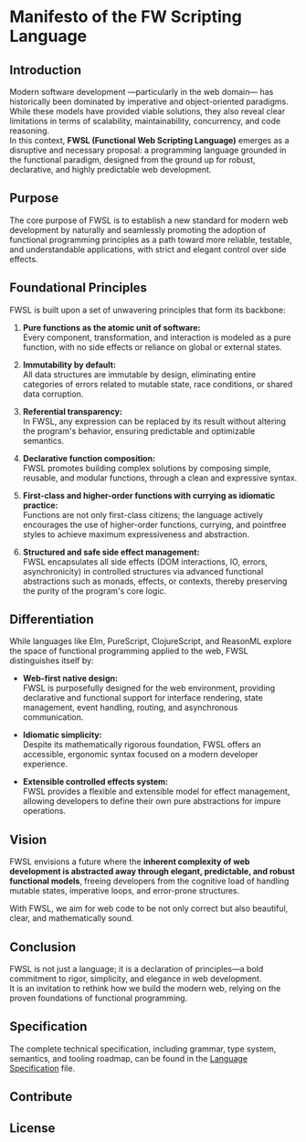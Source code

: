 # Manifesto of the FW Scripting Language

## Introduction

Modern software development —particularly in the web domain— has historically been dominated by imperative and object-oriented paradigms. While these models have provided viable solutions, they also reveal clear limitations in terms of scalability, maintainability, concurrency, and code reasoning.  
In this context, **FWSL (Functional Web Scripting Language)** emerges as a disruptive and necessary proposal: a programming language grounded in the functional paradigm, designed from the ground up for robust, declarative, and highly predictable web development.

## Purpose

The core purpose of FWSL is to establish a new standard for modern web development by naturally and seamlessly promoting the adoption of functional programming principles as a path toward more reliable, testable, and understandable applications, with strict and elegant control over side effects.

## Foundational Principles

FWSL is built upon a set of unwavering principles that form its backbone:

1. **Pure functions as the atomic unit of software:**  
   Every component, transformation, and interaction is modeled as a pure function, with no side effects or reliance on global or external states.

2. **Immutability by default:**  
   All data structures are immutable by design, eliminating entire categories of errors related to mutable state, race conditions, or shared data corruption.

3. **Referential transparency:**  
   In FWSL, any expression can be replaced by its result without altering the program's behavior, ensuring predictable and optimizable semantics.

4. **Declarative function composition:**  
   FWSL promotes building complex solutions by composing simple, reusable, and modular functions, through a clean and expressive syntax.

5. **First-class and higher-order functions with currying as idiomatic practice:**  
   Functions are not only first-class citizens; the language actively encourages the use of higher-order functions, currying, and pointfree styles to achieve maximum expressiveness and abstraction.

6. **Structured and safe side effect management:**  
   FWSL encapsulates all side effects (DOM interactions, IO, errors, asynchronicity) in controlled structures via advanced functional abstractions such as monads, effects, or contexts, thereby preserving the purity of the program's core logic.

## Differentiation

While languages like Elm, PureScript, ClojureScript, and ReasonML explore the space of functional programming applied to the web, FWSL distinguishes itself by:

- **Web-first native design:**  
  FWSL is purposefully designed for the web environment, providing declarative and functional support for interface rendering, state management, event handling, routing, and asynchronous communication.

- **Idiomatic simplicity:**  
  Despite its mathematically rigorous foundation, FWSL offers an accessible, ergonomic syntax focused on a modern developer experience.

- **Extensible controlled effects system:**  
  FWSL provides a flexible and extensible model for effect management, allowing developers to define their own pure abstractions for impure operations.

## Vision

FWSL envisions a future where the **inherent complexity of web development is abstracted away through elegant, predictable, and robust functional models**, freeing developers from the cognitive load of handling mutable states, imperative loops, and error-prone structures.

With FWSL, we aim for web code to be not only correct but also beautiful, clear, and mathematically sound.

## Conclusion

FWSL is not just a language; it is a declaration of principles—a bold commitment to rigor, simplicity, and elegance in web development.  
It is an invitation to rethink how we build the modern web, relying on the proven foundations of functional programming.

## Specification

The complete technical specification, including grammar, type system, semantics, and tooling roadmap, can be found in the [Language Specification](specification.md) file.

## Contribute

## License
